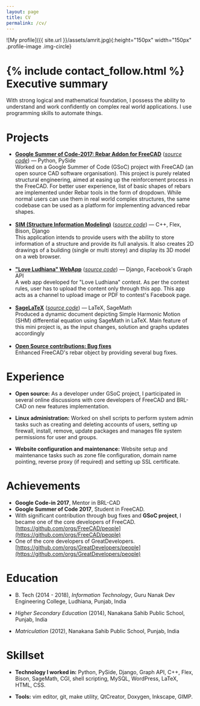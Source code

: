 ```yaml
---
layout: page
title: CV
permalink: /cv/
---
```

![My profile]({{ site.url }}/assets/amrit.jpg){:height="150px" width="150px" .profile-image .img-circle}

{% include contact_follow.html %}
Executive summary
=================

With strong logical and mathematical foundation, I possess the ability to understand and work confidently on complex real world applications. I use programming skills to automate things.

Projects
========

<ul>
<li><a href="https://summerofcode.withgoogle.com/archive/2017/projects/6536382147198976"><b>Google Summer of Code-2017: Rebar Addon for FreeCAD</b></a> (<a href="https://github.com/amrit3701/FreeCAD-Reinforcement"><i>source code</i></a>) &mdash; Python, PySide<br>
Worked on a Google Summer of Code (GSoC) project with FreeCAD (an open source CAD software organisation). This project is purely related structural engineering, aimed at easing up the reinforcement process in the FreeCAD. For better user experience, list of basic shapes of rebars are implemented under Rebar tools in the form of dropdown. While normal users can use them in real world complex structures, the same codebase can be used as a platform for implementing advanced rebar shapes.</li><br>

<li><a href="http://sim.amritpals.com"><b>SIM (Structure Information Modeling)</b></a> (<a href="https://github.com/GreatDevelopers/Sim"><i>source code</i></a>) &mdash; C++, Flex, Bison, Django<br>
This application intends to provide users with the ability to store information of a structure and provide its full analysis. It also creates 2D drawings of a building (single or multi storey) and display its 3D model on a web browser.
</li><br>

<li><a href="https://luvldh.gdy.club"><b>"Love Ludhiana" WebApp</b></a> (<a href="https://github.com/amrit3701/LuvLdh-Webapp"><i>source code</i></a>) &mdash;  Django, Facebook's Graph API<br>
A web app developed for "Love Ludhiana" contest. As per the contest rules, user has to upload the content only through this app. This app acts as a channel to upload image or PDF to contest's Facebook page.</li><br>


<li><a href="https://github.com/amrit3701/SageLaTeX/blob/master/shm.pdf"><b>SageLaTeX</b></a> (<a href="https://github.com/amrit3701/SageLaTeX"><i>source code</i></a>) &mdash; LaTeX, SageMath<br>
Produced a dynamic document depicting Simple Harmonic Motion (SHM) differential equation using SageMath in LaTeX. Main feature of this mini project is, as the input changes, solution and graphs updates accordingly</li><br>

<li><a href="https://github.com/FreeCAD/FreeCAD/pulls?q=is%3Apr+author%3Aamrit3701+is%3Aclosed"><b>Open Source contributions: Bug fixes</b></a><br>
Enhanced FreeCAD's rebar object by providing several bug fixes. </li>

</ul>

Experience
==========
-   **Open source:** As a developer under GSoC project, I participated in several online discussions with core developers of FreeCAD and BRL-CAD on new features implementation.   

-   **Linux administration:** Worked on shell scripts to perform system admin tasks such as creating and deleting accounts of users, setting up firewall, install, remove, update packages and manages file system permissions for user and groups.

-   **Website configuration and maintenance:** Website setup and maintenance tasks such as zone file configuration, domain name pointing, reverse proxy (if required) and setting up SSL certificate.

Achievements
============
- **Google Code-in 2017**, Mentor in BRL-CAD
- **Google Summer of Code 2017**, Student in FreeCAD.
- With significant contribution through bug fixes and **GSoC project**, I became one of the core developers of FreeCAD. [https://github.com/orgs/FreeCAD/people](https://github.com/orgs/FreeCAD/people)
- One of the core developers of GreatDevelopers. [https://github.com/orgs/GreatDevelopers/people](https://github.com/orgs/GreatDevelopers/people)


Education
=========

-	B. Tech (2014 - 2018), *Information Technology*, Guru Nanak Dev Engineering College, Ludhiana, Punjab, India


-	*Higher Secondary Education* (2014), Nanakana Sahib Public School, Punjab, India

	
-	*Matriculation* (2012), Nanakana Sahib Public School, Punjab, India



Skillset
========

-   **Technology I worked in:** Python, PySide, Django, Graph API, C++, Flex, Bison, SageMath, CGI, shell scripting,
MySQL, WordPress, LaTeX, HTML, CSS.

-   **Tools:** vim editor, git, make utility, QtCreator, Doxygen, Inkscape, GIMP.
